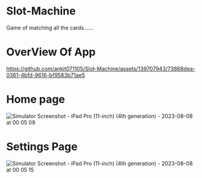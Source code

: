 # Slot-Machine
Game of matching all the cards......


# OverView Of App

https://github.com/ankit071105/Slot-Machine/assets/139707943/73868dea-0361-4bfd-9616-bf9583b71ae5

# Home page
![Simulator Screenshot - iPad Pro (11-inch) (4th generation) - 2023-08-08 at 00 05 09](https://github.com/ankit071105/Slot-Machine/assets/139707943/cd71b9ed-946c-4257-95c2-e51b4a505acd)

# Settings Page
![Simulator Screenshot - iPad Pro (11-inch) (4th generation) - 2023-08-08 at 00 05 15](https://github.com/ankit071105/Slot-Machine/assets/139707943/dd6cb9bb-a675-40c3-a823-321fa08278e0)
